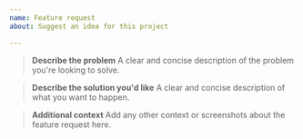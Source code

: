 ```yaml
---
name: Feature request
about: Suggest an idea for this project

---
```


> **Describe the problem**
> A clear and concise description of the problem you're looking to solve.

> **Describe the solution you'd like**
> A clear and concise description of what you want to happen.

> **Additional context**
> Add any other context or screenshots about the feature request here.
